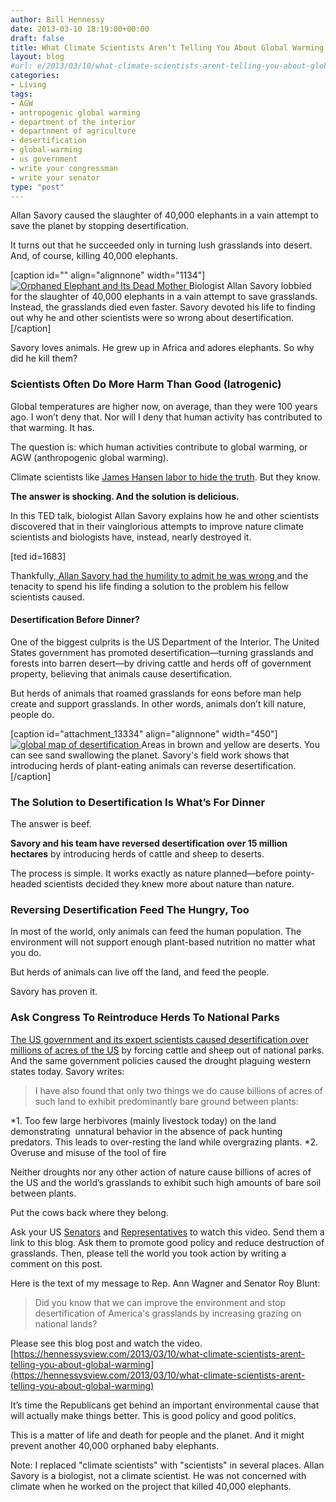 ```yaml
---
author: Bill Hennessy
date: 2013-03-10 18:19:00+00:00
draft: false
title: What Climate Scientists Aren’t Telling You About Global Warming
layout: blog
#url: e/2013/03/10/what-climate-scientists-arent-telling-you-about-global-warming/
categories:
- Living
tags:
- AGW
- antropogenic global warming
- department of the interior
- departnment of agriculture
- desertification
- global-warming
- us government
- write your congressman
- write your senator
type: "post"
---
```


Allan Savory caused the slaughter of 40,000 elephants in a vain attempt to save the planet by stopping desertification.

It turns out that he succeeded only in turning lush grasslands into desert. And, of course, killing 40,000 elephants.

[caption id="" align="alignnone" width="1134"][![Orphaned Elephant and Its Dead Mother](https://hennessysview.com/wp-content/uploads/2013/03/dead-elephant_thumb.jpg)
](https://hennessysview.com/wp-content/uploads/2013/03/dead-elephant.jpg) Biologist Allan Savory lobbied for the slaughter of 40,000 elephants in a vain attempt to save grasslands. Instead, the grasslands died even faster. Savory devoted his life to finding out why he and other scientists were so wrong about desertification.[/caption]

Savory loves animals. He grew up in Africa and adores elephants. So why did he kill them?



### Scientists Often Do More Harm Than Good (Iatrogenic)



Global temperatures are higher now, on average, than they were 100 years ago. I won’t deny that. Nor will I deny that human activity has contributed to that warming. It has.

The question is: which human activities contribute to global warming, or AGW (anthropogenic global warming).

Climate scientists like [James Hansen labor to hide the truth](https://hennessysview.com/2009/06/29/james-hansen-lies-and-defrauds-even-more/). But they know.

**The answer is shocking. And the solution is delicious.**

In this TED talk, biologist Allan Savory explains how he and other scientists discovered that in their vainglorious attempts to improve nature climate scientists and biologists have, instead, nearly destroyed it.

[ted id=1683]

Thankfully,[ Allan Savory had the humility to admit he was wrong ](https://hennessysview.com/2013/03/07/why-being-wrong-can-be-the-best-policy/)and the tenacity to spend his life finding a solution to the problem his fellow scientists caused.



#### Desertification Before Dinner?



One of the biggest culprits is the US Department of the Interior. The United States government has promoted desertification—turning grasslands and forests into barren desert—by driving cattle and herds off of government property, believing that animals cause desertification.

But herds of animals that roamed grasslands for eons before man help create and support grasslands. In other words, animals don’t kill nature, people do.

[caption id="attachment_13334" align="alignnone" width="450"][![global map of desertification](https://hennessysview.com/wp-content/uploads/2013/03/desertification-300x171.jpg)
](https://hennessysview.com/wp-content/uploads/2013/03/desertification.jpg) Areas in brown and yellow are deserts. You can see sand swallowing the planet. Savory's field work shows that introducing herds of plant-eating animals can reverse desertification.[/caption]



### The Solution to Desertification Is What’s For Dinner



The answer is beef.

**Savory and his team have reversed desertification over 15 million hectares** by introducing herds of cattle and sheep to deserts.

The process is simple. It works exactly as nature planned—before pointy-headed scientists decided they knew more about nature than nature.



### Reversing Desertification Feed The Hungry, Too



In most of the world, only animals can feed the human population. The environment will not support enough plant-based nutrition no matter what you do.

But herds of animals can live off the land, and feed the people.

Savory has proven it.



### Ask Congress To Reintroduce Herds To National Parks



[The US government and its expert scientists caused desertification over millions of acres of the US](https://www.savoryinstitute.com/2012/07/allan-savory/u-s-drought-a-man-made-natural-disaster/) by forcing cattle and sheep out of national parks. And the same government policies caused the drought plaguing western states today. Savory writes:



> I have also found that only two things we do cause billions of acres of such land to exhibit predominantly bare ground between plants:

> 
> 
*1. Too few large herbivores (mainly livestock today) on the land demonstrating  unnatural behavior in the absence of pack hunting predators. This leads to over-resting the land while overgrazing plants.
*2. Overuse and misuse of the tool of fire

Neither droughts nor any other action of nature cause billions of acres of the US and the world’s grasslands to exhibit such high amounts of bare soil between plants.



Put the cows back where they belong.

Ask your US [Senators](https://www.senate.gov/general/contact_information/senators_cfm.cfm) and [Representatives](https://www.house.gov/representatives/find/) to watch this video. Send them a link to this blog. Ask them to promote good policy and reduce destruction of grasslands. Then, please tell the world you took action by writing a comment on this post.

Here is the text of my message to Rep. Ann Wagner and Senator Roy Blunt:



> Did you know that we can improve the environment and stop desertification of America's grasslands by increasing grazing on national lands?

Please see this blog post and watch the video. [https://hennessysview.com/2013/03/10/what-climate-scientists-arent-telling-you-about-global-warming](https://hennessysview.com/2013/03/10/what-climate-scientists-arent-telling-you-about-global-warming)

It’s time the Republicans get behind an important environmental cause that will actually make things better. This is good policy and good politics.



This is a matter of life and death for people and the planet. And it might prevent another 40,000 orphaned baby elephants.

Note: I replaced "climate scientists" with "scientists" in several places. Allan Savory is a biologist, not a climate scientist. He was not concerned with climate when he worked on the project that killed 40,000 elephants.


